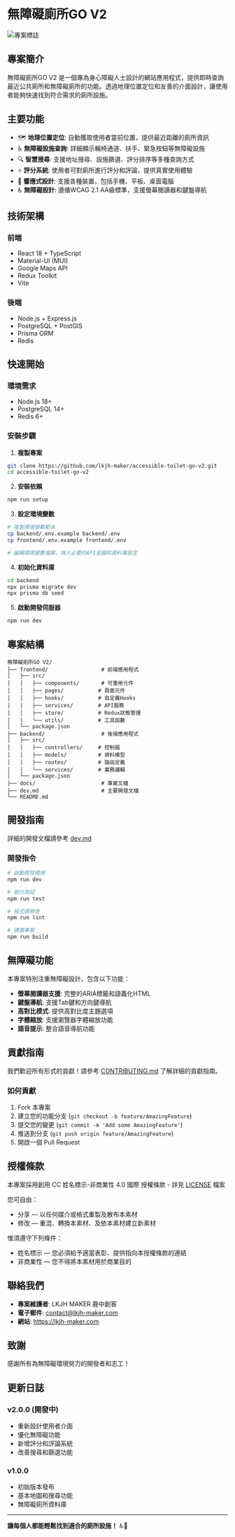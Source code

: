 # 無障礙廁所GO V2

![專案標誌](docs/assets/logo.png)

## 專案簡介

無障礙廁所GO V2 是一個專為身心障礙人士設計的網站應用程式，提供即時查詢最近公共廁所和無障礙廁所的功能。透過地理位置定位和友善的介面設計，讓使用者能夠快速找到符合需求的廁所設施。

## 主要功能

- 🗺️ **地理位置定位**: 自動獲取使用者當前位置，提供最近距離的廁所資訊
- ♿ **無障礙設施查詢**: 詳細顯示輪椅通道、扶手、緊急按鈕等無障礙設施
- 🔍 **智慧搜尋**: 支援地址搜尋、設施篩選、評分排序等多種查詢方式
- ⭐ **評分系統**: 使用者可對廁所進行評分和評論，提供真實使用體驗
- 📱 **響應式設計**: 支援各種裝置，包括手機、平板、桌面電腦
- ♿ **無障礙設計**: 遵循WCAG 2.1 AA級標準，支援螢幕閱讀器和鍵盤導航

## 技術架構

### 前端
- React 18 + TypeScript
- Material-UI (MUI)
- Google Maps API
- Redux Toolkit
- Vite

### 後端
- Node.js + Express.js
- PostgreSQL + PostGIS
- Prisma ORM
- Redis

## 快速開始

### 環境需求
- Node.js 18+
- PostgreSQL 14+
- Redis 6+

### 安裝步驟

1. **複製專案**
```bash
git clone https://github.com/lkjh-maker/accessible-toilet-go-v2.git
cd accessible-toilet-go-v2
```

2. **安裝依賴**
```bash
npm run setup
```

3. **設定環境變數**
```bash
# 複製環境變數範本
cp backend/.env.example backend/.env
cp frontend/.env.example frontend/.env

# 編輯環境變數檔案，填入必要的API金鑰和資料庫設定
```

4. **初始化資料庫**
```bash
cd backend
npx prisma migrate dev
npx prisma db seed
```

5. **啟動開發伺服器**
```bash
npm run dev
```

## 專案結構

```
無障礙廁所GO V2/
├── frontend/                 # 前端應用程式
│   ├── src/
│   │   ├── components/       # 可重用元件
│   │   ├── pages/           # 頁面元件
│   │   ├── hooks/           # 自定義Hooks
│   │   ├── services/        # API服務
│   │   ├── store/           # Redux狀態管理
│   │   └── utils/           # 工具函數
│   └── package.json
├── backend/                  # 後端應用程式
│   ├── src/
│   │   ├── controllers/     # 控制器
│   │   ├── models/          # 資料模型
│   │   ├── routes/          # 路由定義
│   │   └── services/        # 業務邏輯
│   └── package.json
├── docs/                     # 專案文檔
├── dev.md                    # 主要開發文檔
└── README.md
```

## 開發指南

詳細的開發文檔請參考 [dev.md](dev.md)

### 開發指令

```bash
# 啟動開發環境
npm run dev

# 執行測試
npm run test

# 程式碼檢查
npm run lint

# 建置專案
npm run build
```

## 無障礙功能

本專案特別注重無障礙設計，包含以下功能：

- **螢幕閱讀器支援**: 完整的ARIA標籤和語義化HTML
- **鍵盤導航**: 支援Tab鍵和方向鍵導航
- **高對比模式**: 提供高對比度主題選項
- **字體縮放**: 支援瀏覽器字體縮放功能
- **語音提示**: 整合語音導航功能

## 貢獻指南

我們歡迎所有形式的貢獻！請參考 [CONTRIBUTING.md](docs/CONTRIBUTING.md) 了解詳細的貢獻指南。

### 如何貢獻

1. Fork 本專案
2. 建立您的功能分支 (`git checkout -b feature/AmazingFeature`)
3. 提交您的變更 (`git commit -m 'Add some AmazingFeature'`)
4. 推送到分支 (`git push origin feature/AmazingFeature`)
5. 開啟一個 Pull Request

## 授權條款

本專案採用創用 CC 姓名標示-非商業性 4.0 國際 授權條款 - 詳見 [LICENSE](LICENSE) 檔案

您可自由：
- 分享 — 以任何媒介或格式重製及散布本素材
- 修改 — 重混、轉換本素材、及依本素材建立新素材

惟須遵守下列條件：
- 姓名標示 — 您必須給予適當表彰、提供指向本授權條款的連結
- 非商業性 — 您不得將本素材用於商業目的

## 聯絡我們

- **專案維護者**: LKJH MAKER 鹿中創客
- **電子郵件**: contact@lkjh-maker.com
- **網站**: https://lkjh-maker.com

## 致謝

感謝所有為無障礙環境努力的開發者和志工！

## 更新日誌

### v2.0.0 (開發中)
- 重新設計使用者介面
- 優化無障礙功能
- 新增評分和評論系統
- 改善搜尋和篩選功能

### v1.0.0
- 初始版本發布
- 基本地圖和搜尋功能
- 無障礙廁所資料庫

---

**讓每個人都能輕鬆找到適合的廁所設施！** ♿💙
